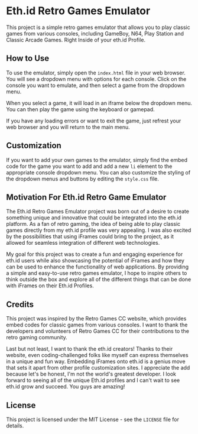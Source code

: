 # Eth.id Retro Games Emulator

This project is a simple retro games emulator that allows you to play classic games from various consoles, including GameBoy, N64, Play Station and Classic Arcade Games. Right Inside of your eth.id Profile.

## How to Use

To use the emulator, simply open the `index.html` file in your web browser. You will see a dropdown menu with options for each console. Click on the console you want to emulate, and then select a game from the dropdown menu.

When you select a game, it will load in an iframe below the dropdown menu. You can then play the game using the keyboard or gamepad.

If you have any loading errors or want to exit the game, just refrest your web browser and you will return to the main menu.

## Customization

If you want to add your own games to the emulator, simply find the embed code for the game you want to add and add a new `li` element to the appropriate console dropdown menu. You can also customize the styling of the dropdown menus and buttons by editing the `style.css` file.

## Motivation For Eth.id Retro Game Emulator

The Eth.id Retro Games Emulator project was born out of a desire to create something unique and innovative that could be integrated into the eth.id platform. As a fan of retro gaming, the idea of being able to play classic games directly from my eth.id profile was very appealing. I was also excited by the possibilities that using iFrames could bring to the project, as it allowed for seamless integration of different web technologies.

My goal for this project was to create a fun and engaging experience for eth.id users while also showcasing the potential of iFrames and how they can be used to enhance the functionality of web applications. By providing a simple and easy-to-use retro games emulator, I hope to inspire others to think outside the box and explore all of the different things that can be done with iFrames on their Eth.id Profiles.

## Credits

This project was inspired by the Retro Games CC website, which provides embed codes for classic games from various consoles. I want to thank the developers and volunteers of Retro Games CC for their contributions to the retro gaming community.

Last but not least, I want to thank the eth.id creators! Thanks to their website, even coding-challenged folks like myself can express themselves in a unique and fun way. Embedding iFrames onto eth.id is a genius move that sets it apart from other profile customization sites. I appreciate the add because let's be honest, I'm not the world's greatest developer. I look forward to seeing all of the unique Eth.id profiles and I can't wait to see eth.id grow and succeed. You guys are amazing!

## License

This project is licensed under the MIT License - see the `LICENSE` file for details.
